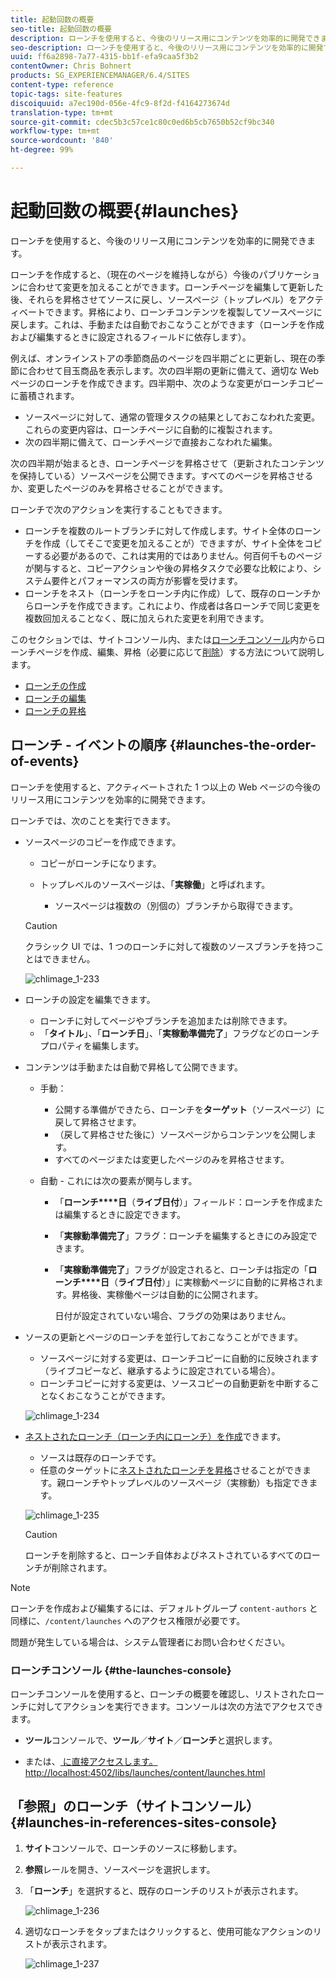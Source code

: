 ```yaml
---
title: 起動回数の概要
seo-title: 起動回数の概要
description: ローンチを使用すると、今後のリリース用にコンテンツを効率的に開発できます。現在のページを維持しながら、今後のパブリケーションに合わせて変更を加えることができます。
seo-description: ローンチを使用すると、今後のリリース用にコンテンツを効率的に開発できます。現在のページを維持しながら、今後のパブリケーションに合わせて変更を加えることができます。
uuid: ff6a2898-7a77-4315-bb1f-efa9caa5f3b2
contentOwner: Chris Bohnert
products: SG_EXPERIENCEMANAGER/6.4/SITES
content-type: reference
topic-tags: site-features
discoiquuid: a7ec190d-056e-4fc9-8f2d-f4164273674d
translation-type: tm+mt
source-git-commit: cdec5b3c57ce1c80c0ed6b5cb7650b52cf9bc340
workflow-type: tm+mt
source-wordcount: '840'
ht-degree: 99%

---
```



# 起動回数の概要{#launches}

ローンチを使用すると、今後のリリース用にコンテンツを効率的に開発できます。

ローンチを作成すると、（現在のページを維持しながら）今後のパブリケーションに合わせて変更を加えることができます。ローンチページを編集して更新した後、それらを昇格させてソースに戻し、ソースページ（トップレベル）をアクティベートできます。昇格により、ローンチコンテンツを複製してソースページに戻します。これは、手動または自動でおこなうことができます（ローンチを作成および編集するときに設定されるフィールドに依存します）。

例えば、オンラインストアの季節商品のページを四半期ごとに更新し、現在の季節に合わせて目玉商品を表示します。次の四半期の更新に備えて、適切な Web ページのローンチを作成できます。四半期中、次のような変更がローンチコピーに蓄積されます。

* ソースページに対して、通常の管理タスクの結果としておこなわれた変更。これらの変更内容は、ローンチページに自動的に複製されます。
* 次の四半期に備えて、ローンチページで直接おこなわれた編集。

次の四半期が始まるとき、ローンチページを昇格させて（更新されたコンテンツを保持している）ソースページを公開できます。すべてのページを昇格させるか、変更したページのみを昇格させることができます。

ローンチで次のアクションを実行することもできます。

* ローンチを複数のルートブランチに対して作成します。サイト全体のローンチを作成（してそこで変更を加えることが）できますが、サイト全体をコピーする必要があるので、これは実用的ではありません。何百何千ものページが関与すると、コピーアクションや後の昇格タスクで必要な比較により、システム要件とパフォーマンスの両方が影響を受けます。
* ローンチをネスト（ローンチをローンチ内に作成）して、既存のローンチからローンチを作成できます。これにより、作成者は各ローンチで同じ変更を複数回加えることなく、既に加えられた変更を利用できます。

このセクションでは、サイトコンソール内、または[ローンチコンソール](#the-launches-console)内からローンチページを作成、編集、昇格（必要に応じて[削除](/help/sites-authoring/launches-creating.md#deleting-a-launch)）する方法について説明します。

* [ローンチの作成](/help/sites-authoring/launches-creating.md)
* [ローンチの編集](/help/sites-authoring/launches-editing.md)
* [ローンチの昇格](/help/sites-authoring/launches-promoting.md)

## ローンチ - イベントの順序 {#launches-the-order-of-events}

ローンチを使用すると、アクティベートされた 1 つ以上の Web ページの今後のリリース用にコンテンツを効率的に開発できます。

ローンチでは、次のことを実行できます。

* ソースページのコピーを作成できます。

   * コピーがローンチになります。
   * トップレベルのソースページは、「**実稼働**」と呼ばれます。

      * ソースページは複数の（別個の）ブランチから取得できます。
   >[!CAUTION]
   >
   >クラシック UI では、1 つのローンチに対して複数のソースブランチを持つことはできません。

   ![chlimage_1-233](assets/chlimage_1-233.png)

* ローンチの設定を編集できます。

   * ローンチに対してページやブランチを追加または削除できます。
   * 「**タイトル**」、「**ローンチ日**」、「**実稼動準備完了**」フラグなどのローンチプロパティを編集します。

* コンテンツは手動または自動で昇格して公開できます。

   * 手動：

      * 公開する準備ができたら、ローンチを&#x200B;**ターゲット**（ソースページ）に戻して昇格させます。
      * （戻して昇格させた後に）ソースページからコンテンツを公開します。
      * すべてのページまたは変更したページのみを昇格させます。
   * 自動 - これには次の要素が関与します。

      * 「**ローンチ****日**（**ライブ日付**）」フィールド：ローンチを作成または編集するときに設定できます。
      * 「**実稼動準備完了**」フラグ：ローンチを編集するときにのみ設定できます。
      * 「**実稼動準備完了**」フラグが設定されると、ローンチは指定の「**ローンチ****日**（**ライブ日付**）」に実稼動ページに自動的に昇格されます。昇格後、実稼働ページは自動的に公開されます。

          日付が設定されていない場合、フラグの効果はありません。


* ソースの更新とページのローンチを並行しておこなうことができます。

   * ソースページに対する変更は、ローンチコピーに自動的に反映されます（ライブコピーなど、継承するように設定されている場合）。
   * ローンチコピーに対する変更は、ソースコピーの自動更新を中断することなくおこなうことができます。

   ![chlimage_1-234](assets/chlimage_1-234.png)

* [ネストされたローンチ（ローンチ内にローンチ）を作成](/help/sites-authoring/launches-creating.md#creating-a-nested-launch)できます。

   * ソースは既存のローンチです。
   * 任意のターゲットに[ネストされたローンチを昇格](/help/sites-authoring/launches-promoting.md#promoting-a-nested-launch)させることができます。親ローンチやトップレベルのソースページ（実稼動）も指定できます。

   ![chlimage_1-235](assets/chlimage_1-235.png)

   >[!CAUTION]
   >
   >ローンチを削除すると、ローンチ自体およびネストされているすべてのローンチが削除されます。

>[!NOTE]
>
>ローンチを作成および編集するには、デフォルトグループ `content-authors` と同様に、`/content/launches` へのアクセス権限が必要です。
>
>問題が発生している場合は、システム管理者にお問い合わせください。

### ローンチコンソール {#the-launches-console}

ローンチコンソールを使用すると、ローンチの概要を確認し、リストされたローンチに対してアクションを実行できます。コンソールは次の方法でアクセスできます。

* **ツール**&#x200B;コンソールで、**ツール**／**サイト**／**ローンチ**&#x200B;と選択します。

* または、[ に直接アクセスします。http://localhost:4502/libs/launches/content/launches.html](http://localhost:4502/libs/launches/content/launches.html)

## 「参照」のローンチ（サイトコンソール）{#launches-in-references-sites-console}

1. **サイト**&#x200B;コンソールで、ローンチのソースに移動します。
1. **参照**&#x200B;レールを開き、ソースページを選択します。
1. 「**ローンチ**」を選択すると、既存のローンチのリストが表示されます。

   ![chlimage_1-236](assets/chlimage_1-236.png)

1. 適切なローンチをタップまたはクリックすると、使用可能なアクションのリストが表示されます。

   ![chlimage_1-237](assets/chlimage_1-237.png)

